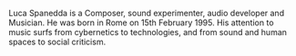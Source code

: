 Luca Spanedda is a Composer, sound experimenter, audio developer and Musician.
He was born in Rome on 15th February 1995.
His attention to music surfs from cybernetics to technologies,
and from sound and human spaces to social criticism.
